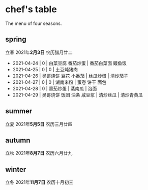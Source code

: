 # chef's table

The menu of four seasons.

## spring

立春 2021年**2月3日** 农历腊月廿二

- 2021-04-24 | 0 | 白菜豆腐 番茄炒蛋 | 番茄白菜面 鳗鱼饭
- 2021-04-25 | 0 | 0 | 土豆炖猪肉
- 2021-04-26 | 吴哥烧饼 豆花 小番茄 | 丝瓜炒蛋 | 清炒茄子
- 2021-04-27 | 0 | 0 | 湖南米粉 | 蛋卷 饼干 面包
- 2021-04-28 | 0 | 番茄炒蛋 | 蒸南瓜 | 泡面
- 2021-04-29 | 吴哥烧饼 饭团 油条 咸豆浆 | 清炒丝瓜 | 清炒青黄瓜

## summer

立夏 2021年**5月5日** 农历三月廿四

## autumn

立秋 2021年**8月7日** 农历六月廿九

## winter

立冬 2021年**11月7日** 农历十月初三
